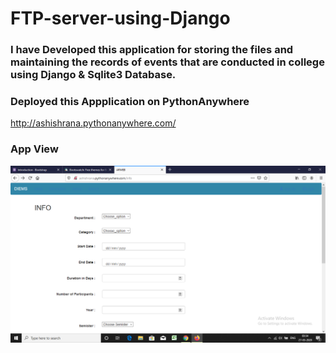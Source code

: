 #      FTP-server-using-Django
### I have Developed this application for storing the files and maintaining the records of events that are conducted in college using Django & Sqlite3 Database.

### Deployed this Appplication on PythonAnywhere
http://ashishrana.pythonanywhere.com/

### App View

![](https://github.com/ashishrana080699/FTP-server-using-Django/blob/master/Screenshott.png)
